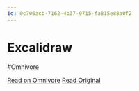 ```yaml
---
id: 0c706acb-7162-4b37-9715-fa815e88a0f2
---
```


# Excalidraw
#Omnivore

[Read on Omnivore](https://omnivore.app/me/excalidraw-18de63a70de)
[Read Original](https://excalidraw.com)

